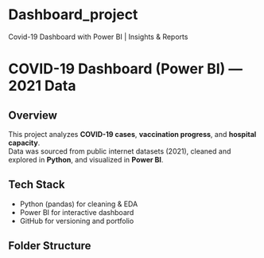 # Dashboard_project
Covid-19 Dashboard with Power BI | Insights &amp; Reports
# COVID-19 Dashboard (Power BI) — 2021 Data

## Overview
This project analyzes **COVID-19 cases**, **vaccination progress**, and **hospital capacity**.  
Data was sourced from public internet datasets (2021), cleaned and explored in **Python**, and visualized in **Power BI**.

## Tech Stack
- Python (pandas) for cleaning & EDA
- Power BI for interactive dashboard
- GitHub for versioning and portfolio

## Folder Structure

